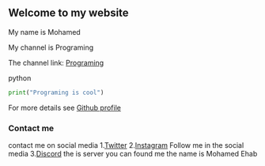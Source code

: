 ## Welcome to my website


My name is Mohamed

My channel is Programing

The channel link: [Programing](https://www.youtube.com/channel/UC1YTVmV31RZV2oie1kKpJkw/)

python
```py
print("Programing is cool")
```

For more details see [Github profile](https://github.com/mohamed20911)

### Contact me

contact me on social media 1.[Twitter](https://twitter.com/Program39300266) 2.[Instagram](https://www.instagram.com/mohamedehab2463/) Follow me in the social media 3.[Discord](https://discord.gg/gSdFnqZp) the is server you can found me the name is Mohamed Ehab
